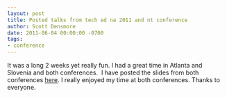 ```yaml
---
layout: post
title: Posted talks from tech ed na 2011 and nt conference
author: Scott Densmore
date: 2011-06-04 00:00:00 -0700
tags:
- conference
---
```


It was a long 2 weeks yet really fun. I had a great time in Atlanta and Slovenia and both conferences.  I have posted the slides from both conferences [here](http://scottdensmore.typepad.com/blog/talks.html). I really enjoyed my time at both conferences. Thanks to everyone.

